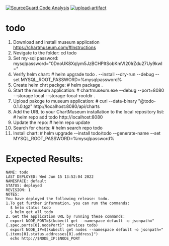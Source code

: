 [![SourceGuard Code Analysis](https://github.com/chkp-ofirs/todo/actions/workflows/SourceGuard.yml/badge.svg)](https://github.com/chkp-ofirs/todo/actions/workflows/SourceGuard.yml) [![upload-artifact](https://github.com/chkp-ofirs/todo/actions/workflows/upload-artifact.yml/badge.svg)](https://github.com/chkp-ofirs/todo/actions/workflows/upload-artifact.yml)

# todo
 1. Download and install museum application https://chartmuseum.com/#Instructions
 2. Nevigate to the folder: cd todo
 4. Set my-sql password: mysqlpassword="0DnoUK8Xqlym5JzBCHPItSobKmVI20IrZdu27Uy9kwI="
 5. Verify helm chart: # helm upgrade todo . --install --dry-run --debug --set MYSQL_ROOT_PASSWORD=%mysqlpassword%
 6. Create helm chrt packge: # helm package .
 7. Start the museum application: # chartmuseum.exe --debug --port=8080 --storage local --storage-local-rootdir . 
 8. Upload pakcge to museum application: #  curl --data-binary "@todo-0.1.0.tgz" http://localhost:8080/api/charts
 9. Add the URL to your ChartMuseum installation to the local repository list: # helm repo add todo http://localhost:8080
 10. Update the repo: # helm repo update
 11. Search for charts: # helm search repo todo
 12. Install chart: # helm upgrade --install todo/todo --generate-name --set MYSQL_ROOT_PASSWORD=%mysqlpassword%
 # Expected Results:
	NAME: todo
	LAST DEPLOYED: Wed Jun 15 13:52:04 2022
	NAMESPACE: default
	STATUS: deployed
	REVISION: 1
	NOTES:
	You have deployed the following release: todo.
	1.To get further information, you can run the commands:
	  $ helm status todo
	  $ helm get all todo
	2. Get the application URL by running these commands:
	  export NODE_PORT=$(kubectl get --namespace default -o jsonpath="{.spec.ports[0].nodePort}" services todo)
	  export NODE_IP=$(kubectl get nodes --namespace default -o jsonpath="{.items[0].status.addresses[0].address}")
	  echo http://$NODE_IP:$NODE_PORT
